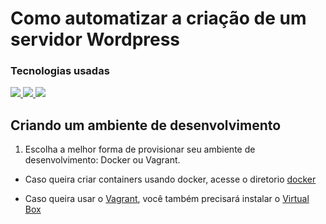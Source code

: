 # Como automatizar a criação de um servidor Wordpress

### Tecnologias usadas


<a href="https://docs.ansible.com/ansible/latest/index.html" alt="Ansible Documentation">
<img src="https://img.shields.io/badge/ansible-%231A1918.svg?style=for-the-badge&logo=ansible&logoColor=white"/>
</a>

<a href="https://docs.docker.com/get-started/overview/" alt="Docker Documentation">
<img src="https://img.shields.io/badge/docker-%230db7ed.svg?style=for-the-badge&logo=docker&logoColor=white"/>
</a>

<a href="https://www.vagrantup.com/docs" alt="Vagrant Documentation">
<img src="https://img.shields.io/badge/vagrant-%231563FF.svg?style=for-the-badge&logo=vagrant&logoColor=white"/>
</a>

## Criando um ambiente de desenvolvimento

1. Escolha a melhor forma de provisionar seu ambiente de desenvolvimento: Docker ou Vagrant.

- Caso queira criar containers usando docker, acesse o diretorio [docker](/docker/)

- Caso queira usar o [Vagrant](https://www.vagrantup.com/downloads), você também precisará instalar o [Virtual Box](https://www.virtualbox.org/wiki/Downloads)